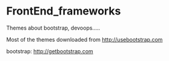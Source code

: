 # FrontEnd_frameworks
Themes about bootstrap, devoops.....

Most of the themes downloaded from http://usebootstrap.com

bootstrap: http://getbootstrap.com
